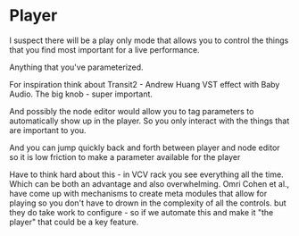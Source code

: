 # Player
I suspect there will be a play only mode that allows you to control the things that you find most important for a live performance.

Anything that you've parameterized.

For inspiration think about Transit2 - Andrew Huang VST effect with Baby Audio. The big knob - super important.

And possibly the node editor would allow you to tag parameters to automatically show up in the player.  So you only interact with the things that are important to you.

And you can jump quickly back and forth between player and node editor so it is low friction to make a parameter available for the player

Have to think hard about this - in VCV rack you see everything all the time. Which can be both an advantage and also overwhelming. Omri Cohen et al., have come up with mechanisms to create meta modules that allow for playing so you don't have to drown in the complexity of all the controls.  but they do take work to configure - so if we automate this and make it "the player" that could be a key feature.
